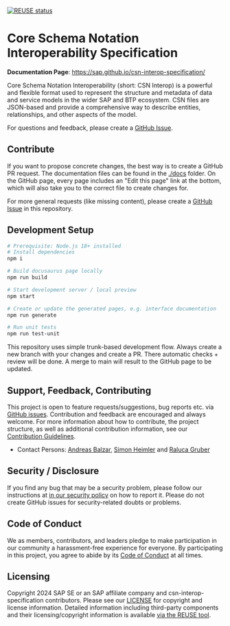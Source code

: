 [![REUSE status](https://api.reuse.software/badge/github.com/SAP/csn-interop-specification)](https://api.reuse.software/info/github.com/SAP/csn-interop-specification)

# Core Schema Notation Interoperability Specification

**Documentation Page**: https://sap.github.io/csn-interop-specification/

Core Schema Notation Interoperability (short: CSN Interop) is a powerful and flexible format used to represent the structure and metadata of data and service models in the wider SAP and BTP ecosystem. CSN files are JSON-based and provide a comprehensive way to describe entities, relationships, and other aspects of the model.

For questions and feedback, please create a [GitHub Issue](https://github.com/SAP/csn-interop-specification/issues).

## Contribute

If you want to propose concrete changes, the best way is to create a GitHub PR request.
The documentation files can be found in the [./docs](./docs/) folder.
On the GitHub page, every page includes an "Edit this page" link at the bottom, which will also take you to the correct file to create changes for.

For more general requests (like missing content), please create a [GitHub Issue](https://github.com/SAP/csn-interop-specification/issues) in this repository.

## Development Setup

```bash
# Prerequisite: Node.js 18+ installed
# Install dependencies
npm i

# Build docusaurus page locally
npm run build

# Start development server / local preview
npm start

# Create or update the generated pages, e.g. interface documentation
npm run generate

# Run unit tests
npm run test-unit
```

This repository uses simple trunk-based development flow.
Always create a new branch with your changes and create a PR.
There automatic checks + review will be done.
A merge to main will result to the GitHub page to be updated.

## Support, Feedback, Contributing

This project is open to feature requests/suggestions, bug reports etc. via [GitHub issues](https://github.com/SAP/csn-interop-specification/issues). Contribution and feedback are encouraged and always welcome. For more information about how to contribute, the project structure, as well as additional contribution information, see our [Contribution Guidelines](CONTRIBUTING.md).

- Contact Persons: [Andreas Balzar](mailto:andreas.balzar@sap.com), [Simon Heimler](mailto:simon.heimler@sap.com) and [Raluca Gruber](mailto:raluca.gruber@sap.com)

## Security / Disclosure

If you find any bug that may be a security problem, please follow our instructions at [in our security policy](https://github.com/SAP/csn-interop-specification/security/policy) on how to report it. Please do not create GitHub issues for security-related doubts or problems.

## Code of Conduct

We as members, contributors, and leaders pledge to make participation in our community a harassment-free experience for everyone. By participating in this project, you agree to abide by its [Code of Conduct](https://github.com/SAP/.github/blob/main/CODE_OF_CONDUCT.md) at all times.

## Licensing

Copyright 2024 SAP SE or an SAP affiliate company and csn-interop-specification contributors. Please see our [LICENSE](LICENSE) for copyright and license information. Detailed information including third-party components and their licensing/copyright information is available [via the REUSE tool](https://api.reuse.software/info/github.com/SAP/csn-interop-specification).
